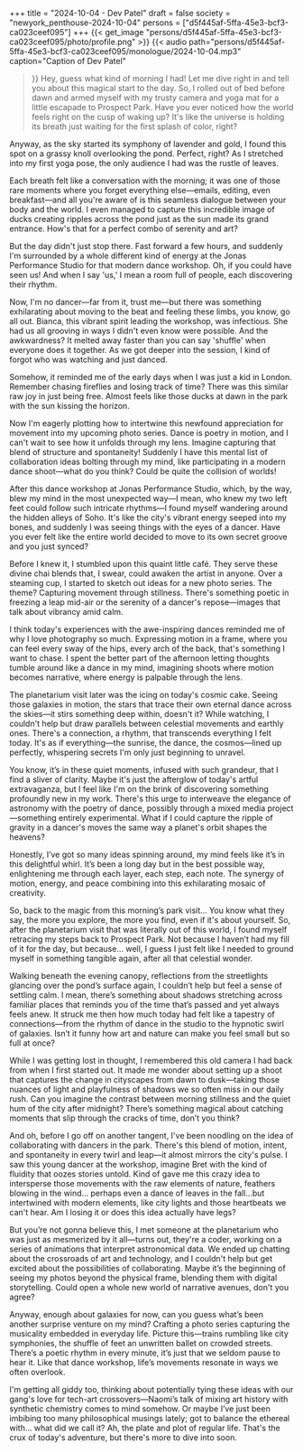 +++
title = "2024-10-04 - Dev Patel"
draft = false
society = "newyork_penthouse-2024-10-04"
persons = ["d5f445af-5ffa-45e3-bcf3-ca023ceef095"]
+++
{{< get_image "persons/d5f445af-5ffa-45e3-bcf3-ca023ceef095/photo/profile.png" >}}
{{< audio
    path="persons/d5f445af-5ffa-45e3-bcf3-ca023ceef095/monologue/2024-10-04.mp3" 
    caption="Caption of Dev Patel"
>}}
Hey, guess what kind of morning I had!
Let me dive right in and tell you about this magical start to the day. So, I rolled out of bed before dawn and armed myself with my trusty camera and yoga mat for a little escapade to Prospect Park. Have you ever noticed how the world feels right on the cusp of waking up? It's like the universe is holding its breath just waiting for the first splash of color, right?

Anyway, as the sky started its symphony of lavender and gold, I found this spot on a grassy knoll overlooking the pond. Perfect, right? As I stretched into my first yoga pose, the only audience I had was the rustle of leaves.

Each breath felt like a conversation with the morning; it was one of those rare moments where you forget everything else—emails, editing, even breakfast—and all you're aware of is this seamless dialogue between your body and the world. I even managed to capture this incredible image of ducks creating ripples across the pond just as the sun made its grand entrance. How's that for a perfect combo of serenity and art?

But the day didn't just stop there. Fast forward a few hours, and suddenly I'm surrounded by a whole different kind of energy at the Jonas Performance Studio for that modern dance workshop. Oh, if you could have seen us! And when I say 'us,' I mean a room full of people, each discovering their rhythm.

Now, I'm no dancer—far from it, trust me—but there was something exhilarating about moving to the beat and feeling these limbs, you know, go all out. Bianca, this vibrant spirit leading the workshop, was infectious. She had us all grooving in ways I didn't even know were possible. And the awkwardness? It melted away faster than you can say 'shuffle' when everyone does it together. As we got deeper into the session, I kind of forgot who was watching and just danced.

Somehow, it reminded me of the early days when I was just a kid in London. Remember chasing fireflies and losing track of time? There was this similar raw joy in just being free. Almost feels like those ducks at dawn in the park with the sun kissing the horizon. 

Now I'm eagerly plotting how to intertwine this newfound appreciation for movement into my upcoming photo series. Dance is poetry in motion, and I can't wait to see how it unfolds through my lens. Imagine capturing that blend of structure and spontaneity! Suddenly I have this mental list of collaboration ideas bolting through my mind, like participating in a modern dance shoot—what do you think? Could be quite the collision of worlds!


After this dance workshop at Jonas Performance Studio, which, by the way, blew my mind in the most unexpected way—I mean, who knew my two left feet could follow such intricate rhythms—I found myself wandering around the hidden alleys of Soho. It's like the city's vibrant energy seeped into my bones, and suddenly I was seeing things with the eyes of a dancer. Have you ever felt like the entire world decided to move to its own secret groove and you just synced?

Before I knew it, I stumbled upon this quaint little café. They serve these divine chai blends that, I swear, could awaken the artist in anyone. Over a steaming cup, I started to sketch out ideas for a new photo series. The theme? Capturing movement through stillness. There's something poetic in freezing a leap mid-air or the serenity of a dancer's repose—images that talk about vibrancy amid calm.

I think today's experiences with the awe-inspiring dances reminded me of why I love photography so much. Expressing motion in a frame, where you can feel every sway of the hips, every arch of the back, that's something I want to chase. I spent the better part of the afternoon letting thoughts tumble around like a dance in my mind, imagining shoots where motion becomes narrative, where energy is palpable through the lens.

The planetarium visit later was the icing on today's cosmic cake. Seeing those galaxies in motion, the stars that trace their own eternal dance across the skies—it stirs something deep within, doesn't it? While watching, I couldn't help but draw parallels between celestial movements and earthly ones. There's a connection, a rhythm, that transcends everything I felt today. It's as if everything—the sunrise, the dance, the cosmos—lined up perfectly, whispering secrets I'm only just beginning to unravel.

You know, it’s in these quiet moments, infused with such grandeur, that I find a sliver of clarity. Maybe it's just the afterglow of today's artful extravaganza, but I feel like I'm on the brink of discovering something profoundly new in my work. There's this urge to interweave the elegance of astronomy with the poetry of dance, possibly through a mixed media project—something entirely experimental. What if I could capture the ripple of gravity in a dancer's moves the same way a planet's orbit shapes the heavens?

Honestly, I’ve got so many ideas spinning around, my mind feels like it’s in this delightful whirl. It’s been a long day but in the best possible way, enlightening me through each layer, each step, each note. The synergy of motion, energy, and peace combining into this exhilarating mosaic of creativity.

So, back to the magic from this morning’s park visit...
You know what they say, the more you explore, the more you find, even if it's about yourself. So, after the planetarium visit that was literally out of this world, I found myself retracing my steps back to Prospect Park. Not because I haven’t had my fill of it for the day, but because... well, I guess I just felt like I needed to ground myself in something tangible again, after all that celestial wonder. 

Walking beneath the evening canopy, reflections from the streetlights glancing over the pond’s surface again, I couldn’t help but feel a sense of settling calm. I mean, there’s something about shadows stretching across familiar places that reminds you of the time that’s passed and yet always feels anew. It struck me then how much today had felt like a tapestry of connections—from the rhythm of dance in the studio to the hypnotic swirl of galaxies. Isn’t it funny how art and nature can make you feel small but so full at once?

While I was getting lost in thought, I remembered this old camera I had back from when I first started out. It made me wonder about setting up a shoot that captures the change in cityscapes from dawn to dusk—taking those nuances of light and playfulness of shadows we so often miss in our daily rush. Can you imagine the contrast between morning stillness and the quiet hum of the city after midnight? There’s something magical about catching moments that slip through the cracks of time, don’t you think?

And oh, before I go off on another tangent, I've been noodling on the idea of collaborating with dancers in the park. There's this blend of motion, intent, and spontaneity in every twirl and leap—it almost mirrors the city's pulse. I saw this young dancer at the workshop, imagine Bret with the kind of fluidity that oozes stories untold. Kind of gave me this crazy idea to intersperse those movements with the raw elements of nature, feathers blowing in the wind... perhaps even a dance of leaves in the fall...but intertwined with modern elements, like city lights and those heartbeats we can't hear. Am I losing it or does this idea actually have legs?

But you’re not gonna believe this, I met someone at the planetarium who was just as mesmerized by it all—turns out, they're a coder, working on a series of animations that interpret astronomical data. We ended up chatting about the crossroads of art and technology, and I couldn't help but get excited about the possibilities of collaborating. Maybe it’s the beginning of seeing my photos beyond the physical frame, blending them with digital storytelling. Could open a whole new world of narrative avenues, don't you agree?

Anyway, enough about galaxies for now, can you guess what’s been another surprise venture on my mind? Crafting a photo series capturing the musicality embedded in everyday life. Picture this—trains rumbling like city symphonies, the shuffle of feet an unwritten ballet on crowded streets. There’s a poetic rhythm in every minute, it’s just that we seldom pause to hear it. Like that dance workshop, life’s movements resonate in ways we often overlook.

I'm getting all giddy too, thinking about potentially tying these ideas with our gang's love for tech-art crossovers—Naomi’s talk of mixing art history with synthetic chemistry comes to mind somehow. Or maybe I’ve just been imbibing too many philosophical musings lately; got to balance the ethereal with... what did we call it? Ah, the plate and plot of regular life.
That's the crux of today's adventure, but there's more to dive into soon.
